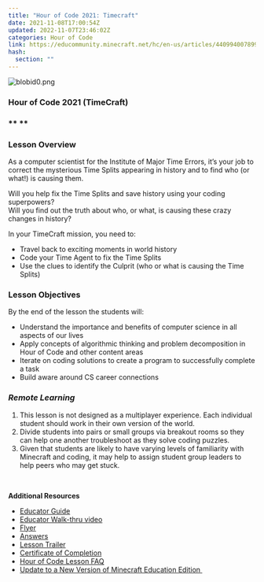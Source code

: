 ```yaml
---
title: "Hour of Code 2021: Timecraft"
date: 2021-11-08T17:00:54Z
updated: 2022-11-07T23:46:02Z
categories: Hour of Code
link: https://educommunity.minecraft.net/hc/en-us/articles/4409940078996-Hour-of-Code-2021-Timecraft
hash:
  section: ""
---
```


![blobid0.png](https://educommunity.minecraft.net/hc/article_attachments/4409940044180/blobid0.png)

### **Hour of Code 2021 (TimeCraft)**

### ** **

### **Lesson Overview**

As a computer scientist for the Institute of Major Time Errors, it’s your job to correct the mysterious Time Splits appearing in history and to find who (or what!) is causing them.

Will you help fix the Time Splits and save history using your coding superpowers?  
Will you find out the truth about who, or what, is causing these crazy changes in history?

In your TimeCraft mission, you need to:

- Travel back to exciting moments in world history
- Code your Time Agent to fix the Time Splits
- Use the clues to identify the Culprit (who or what is causing the Time Splits)

### **Lesson Objectives**

By the end of the lesson the students will:

- Understand the importance and benefits of computer science in all aspects of our lives
- Apply concepts of algorithmic thinking and problem decomposition in Hour of Code and other content areas
- Iterate on coding solutions to create a program to successfully complete a task
- Build aware around CS career connections

### *Remote Learning*

1.  This lesson is not designed as a multiplayer experience. Each individual student should work in their own version of the world. 
2.  Divide students into pairs or small groups via breakout rooms so they can help one another troubleshoot as they solve coding puzzles. 
3.  Given that students are likely to have varying levels of familiarity with Minecraft and coding, it may help to assign student group leaders to help peers who may get stuck. 

 

**Additional Resources**

- [Educator Guide](https://aka.ms/HOC21educatorguide) 
- [Educator Walk-thru video](https://aka.ms/HOC21walkthroughvideo) 
- [Flyer](https://aka.ms/HOC21flyerprint) 
- [Answers](https://aka.ms/HOC21solutionsguide) 
- [Lesson Trailer](https://aka.ms/HOC21trailervideo) 
- [Certificate of Completion](https://aka.ms/HOC21certificate) 
- [Hour of Code Lesson FAQ](https://aka.ms/HOC21faq) 
- [Update to a New Version of Minecraft Education Edition ](https://aka.ms/MEEUpdate)
